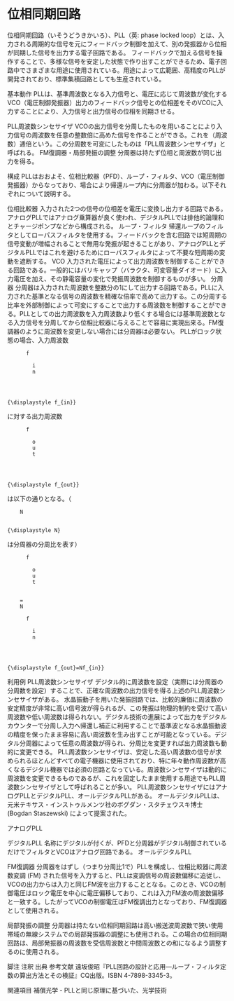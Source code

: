 # 位相同期回路

位相同期回路（いそうどうきかいろ）、PLL（英: phase locked loop）とは、入力される周期的な信号を元にフィードバック制御を加えて、別の発振器から位相が同期した信号を出力する電子回路である。
フィードバックで加える信号を操作することで、多様な信号を安定した状態で作り出すことができるため、電子回路中でさまざまな用途に使用されている。用途によって広範囲、高精度のPLLが開発されており、標準集積回路としても生産されている。

基本動作
PLLは、基準周波数となる入力信号と、電圧に応じて周波数が変化するVCO（電圧制御発振器）出力のフィードバック信号との位相差をそのVCOに入力することにより、入力信号と出力信号の位相を同期させる。

PLL周波数シンセサイザ
VCOの出力信号を分周したものを用いることにより入力信号の周波数を任意の整数倍に高めた信号を作ることができる。これを（周波数）逓倍という。この分周数を可変にしたものは「PLL周波数シンセサイザ」と呼ばれる。
FM復調器・局部発振の調整
分周器は持たず位相と周波数が同じ出力を得る。

構成
PLLはおおよそ、位相比較器（PFD）、ループ・フィルタ、VCO（電圧制御発振器）からなっており、場合により帰還ループ内に分周器が加わる。以下それぞれについて説明する。

位相比較器
入力された2つの信号の位相差を電圧に変換し出力する回路である。アナログPLLではアナログ乗算器が良く使われ、デジタルPLLでは排他的論理和とチャージポンプなどから構成される。
ループ・フィルタ
帰還ループのフィルタとしてローパスフィルタを使用する。フィードバックを含む回路では短周期の信号変動が増幅されることで無用な発振が起きることがあり、アナログPLLとデジタルPLLではこれを避けるためにローパスフィルタによって不要な短周期の変動を遮断する。
VCO
入力された電圧によって出力周波数を制御することができる回路である。一般的にはバリキャップ（バラクタ、可変容量ダイオード）に入力電圧を加え、その静電容量の変化で発振周波数を制御するものが多い。
分周器
分周器は入力された周波数を整数分の1にして出力する回路である。PLLに入力された基準となる信号の周波数を精確な倍率で高めて出力する。この分周する比率を外部制御によって可変にすることで出力する周波数を制御することができる。PLLとしての出力周波数を入力周波数より低くする場合には基準周波数となる入力信号を分周してから位相比較器に与えることで容易に実現出来る。FM復調器のように周波数を変更しない場合には分周器は必要ない。
PLLがロック状態の場合、入力周波数
  
    
      
        
          f
          
            i
            n
          
        
      
    
    {\displaystyle f_{in}}
  
に対する出力周波数
  
    
      
        
          f
          
            o
            u
            t
          
        
      
    
    {\displaystyle f_{out}}
  
は以下の通りとなる。（
  
    
      
        N
      
    
    {\displaystyle N}
  
は分周器の分周比を表す）

  
    
      
        
          f
          
            o
            u
            t
          
        
        =
        N
        
          f
          
            i
            n
          
        
      
    
    {\displaystyle f_{out}=Nf_{in}}

利用例
PLL周波数シンセサイザ
デジタル的に周波数を設定（実際には分周器の分周数を設定）することで、正確な周波数の出力信号を得る上述のPLL周波数シンセサイザがある。
水晶振動子を用いた発振回路では、比較的廉価に周波数の安定精度が非常に高い信号波が得られるが、この発振は物理的制約を受けて高い周波数や低い周波数は得られない。デジタル技術の進展によって出力をデジタルカウンターで分周し入力へ帰還し補正に利用することで基準波となる水晶振動波の精度を保ったまま容易に高い周波数を生み出すことが可能となっている。デジタル分周器によって任意の周波数が得られ、分周比を変更すれば出力周波数も動的に変更できる。
PLL周波数シンセサイザは、安定した高い周波数の信号が求められるほとんどすべての電子機器に使用されており、特に年々動作周波数が高くなるデジタル機器では必須の回路となっている。周波数シンセサイザは動的に周波数を変更できるものであるが、これを固定したまま使用する用途でもPLL周波数シンセサイザとして呼ばれることが多い。
PLL周波数シンセサイザにはアナログPLLとデジタルPLL、オールデジタルPLLがある。
オールデジタルPLLは、元米テキサス・インストゥルメンツ社のボグダン・スタチェウスキ博士 (Bogdan Staszewski) によって提案された。

アナログPLL

デジタルPLL
名称にデジタルが付くが、PFDと分周器がデジタル制御されているだけでフィルタとVCOはアナログ回路である。
オールデジタルPLL

FM復調器
分周器をはずし（つまり分周比1で）PLLを構成し、位相比較器に周波数変調 (FM) された信号を入力すると、PLLは変調信号の周波数偏移に追従し、VCOの出力からは入力と同じFM波を出力することとなる。このとき、VCOの制御電圧はロック電圧を中心に電圧偏移しており、これは入力FM波の周波数偏移と一致する。したがってVCOの制御電圧はFM復調出力となっており、FM復調器として使用される。

局部発振の調整
分周器は持たない位相同期回路は高い搬送波周波数で狭い使用帯域の無線システムでの局部発振器の調整にも使用される。この場合の位相同期回路は、局部発振器の周波数を受信周波数と中間周波数との和になるよう調整するのに使用される。

脚注
注釈
出典
参考文献
遠坂俊昭『PLL回路の設計と応用―ループ・フィルタ定数の算出方法とその検証』CQ出版。ISBN 4-7898-3345-3。

関連項目
補償光学 - PLLと同じ原理に基づいた、光学技術